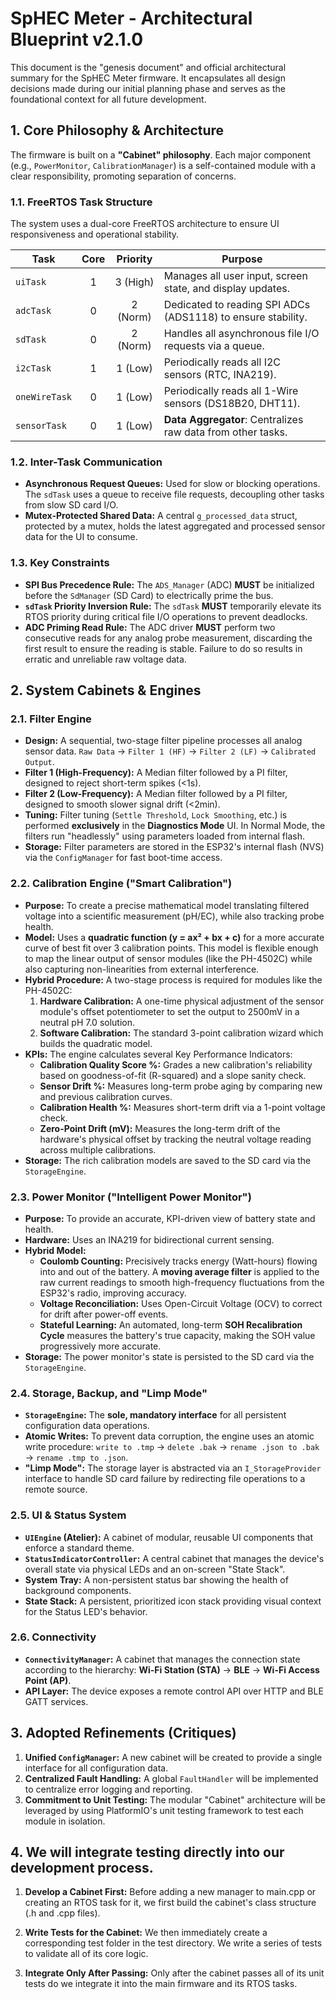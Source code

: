 # SpHEC Meter - Architectural Blueprint v2.1.0

This document is the "genesis document" and official architectural summary for the SpHEC Meter firmware. It encapsulates all design decisions made during our initial planning phase and serves as the foundational context for all future development.

## 1. Core Philosophy & Architecture

The firmware is built on a **"Cabinet" philosophy**. Each major component (e.g., `PowerMonitor`, `CalibrationManager`) is a self-contained module with a clear responsibility, promoting separation of concerns.

### 1.1. FreeRTOS Task Structure

The system uses a dual-core FreeRTOS architecture to ensure UI responsiveness and operational stability.

| Task          | Core | Priority | Purpose                                                      |
|---------------|:----:|:--------:|--------------------------------------------------------------|
| `uiTask`      | 1    | 3 (High) | Manages all user input, screen state, and display updates.   |
| `adcTask`     | 0    | 2 (Norm) | Dedicated to reading SPI ADCs (ADS1118) to ensure stability. |
| `sdTask`      | 0    | 2 (Norm) | Handles all asynchronous file I/O requests via a queue.      |
| `i2cTask`     | 1    | 1 (Low)  | Periodically reads all I2C sensors (RTC, INA219).            |
| `oneWireTask` | 0    | 1 (Low)  | Periodically reads all 1-Wire sensors (DS18B20, DHT11).      |
| `sensorTask`  | 0    | 1 (Low)  | **Data Aggregator**: Centralizes raw data from other tasks.    |

### 1.2. Inter-Task Communication

* **Asynchronous Request Queues:** Used for slow or blocking operations. The `sdTask` uses a queue to receive file requests, decoupling other tasks from slow SD card I/O.
* **Mutex-Protected Shared Data:** A central `g_processed_data` struct, protected by a mutex, holds the latest aggregated and processed sensor data for the UI to consume.

### 1.3. Key Constraints

* **SPI Bus Precedence Rule:** The `ADS_Manager` (ADC) **MUST** be initialized before the `SdManager` (SD Card) to electrically prime the bus.
* **`sdTask` Priority Inversion Rule:** The `sdTask` **MUST** temporarily elevate its RTOS priority during critical file I/O operations to prevent deadlocks.
* **ADC Priming Read Rule:** The ADC driver **MUST** perform two consecutive reads for any analog probe measurement, discarding the first result to ensure the reading is stable. Failure to do so results in erratic and unreliable raw voltage data.

## 2. System Cabinets & Engines

### 2.1. Filter Engine

* **Design:** A sequential, two-stage filter pipeline processes all analog sensor data. `Raw Data` -> `Filter 1 (HF)` -> `Filter 2 (LF)` -> `Calibrated Output`.
* **Filter 1 (High-Frequency):** A Median filter followed by a PI filter, designed to reject short-term spikes (<1s).
* **Filter 2 (Low-Frequency):** A Median filter followed by a PI filter, designed to smooth slower signal drift (<2min).
* **Tuning:** Filter tuning (`Settle Threshold`, `Lock Smoothing`, etc.) is performed **exclusively** in the **Diagnostics Mode** UI. In Normal Mode, the filters run "headlessly" using parameters loaded from internal flash.
* **Storage:** Filter parameters are stored in the ESP32's internal flash (NVS) via the `ConfigManager` for fast boot-time access.

### 2.2. Calibration Engine ("Smart Calibration")

* **Purpose:** To create a precise mathematical model translating filtered voltage into a scientific measurement (pH/EC), while also tracking probe health.
* **Model:** Uses a **quadratic function (y = ax² + bx + c)** for a more accurate curve of best fit over 3 calibration points. This model is flexible enough to map the linear output of sensor modules (like the PH-4502C) while also capturing non-linearities from external interference.
* **Hybrid Procedure:** A two-stage process is required for modules like the PH-4502C:
    1.  **Hardware Calibration:** A one-time physical adjustment of the sensor module's offset potentiometer to set the output to 2500mV in a neutral pH 7.0 solution.
    2.  **Software Calibration:** The standard 3-point calibration wizard which builds the quadratic model.
* **KPIs:** The engine calculates several Key Performance Indicators:
    * **Calibration Quality Score %:** Grades a new calibration's reliability based on goodness-of-fit (R-squared) and a slope sanity check.
    * **Sensor Drift %:** Measures long-term probe aging by comparing new and previous calibration curves.
    * **Calibration Health %:** Measures short-term drift via a 1-point voltage check.
    * **Zero-Point Drift (mV):** Measures the long-term drift of the hardware's physical offset by tracking the neutral voltage reading across multiple calibrations.
* **Storage:** The rich calibration models are saved to the SD card via the `StorageEngine`.

### 2.3. Power Monitor ("Intelligent Power Monitor")

* **Purpose:** To provide an accurate, KPI-driven view of battery state and health.
* **Hardware:** Uses an INA219 for bidirectional current sensing.
* **Hybrid Model:**
    * **Coulomb Counting:** Precisively tracks energy (Watt-hours) flowing into and out of the battery. A **moving average filter** is applied to the raw current readings to smooth high-frequency fluctuations from the ESP32's radio, improving accuracy.
    * **Voltage Reconciliation:** Uses Open-Circuit Voltage (OCV) to correct for drift after power-off events.
    * **Stateful Learning:** An automated, long-term **SOH Recalibration Cycle** measures the battery's true capacity, making the SOH value progressively more accurate.
* **Storage:** The power monitor's state is persisted to the SD card via the `StorageEngine`.

### 2.4. Storage, Backup, and "Limp Mode"

* **`StorageEngine`:** The **sole, mandatory interface** for all persistent configuration data operations.
* **Atomic Writes:** To prevent data corruption, the engine uses an atomic write procedure: `write to .tmp` -> `delete .bak` -> `rename .json to .bak` -> `rename .tmp to .json`.
* **"Limp Mode":** The storage layer is abstracted via an `I_StorageProvider` interface to handle SD card failure by redirecting file operations to a remote source.

### 2.5. UI & Status System

* **`UIEngine` (Atelier):** A cabinet of modular, reusable UI components that enforce a standard theme.
* **`StatusIndicatorController`:** A central cabinet that manages the device's overall state via physical LEDs and an on-screen "State Stack".
* **System Tray:** A non-persistent status bar showing the health of background components.
* **State Stack:** A persistent, prioritized icon stack providing visual context for the Status LED's behavior.

### 2.6. Connectivity

* **`ConnectivityManager`:** A cabinet that manages the connection state according to the hierarchy: **Wi-Fi Station (STA)** -> **BLE** -> **Wi-Fi Access Point (AP)**.
* **API Layer:** The device exposes a remote control API over HTTP and BLE GATT services.

## 3. Adopted Refinements (Critiques)

1.  **Unified `ConfigManager`:** A new cabinet will be created to provide a single interface for all configuration data.
2.  **Centralized Fault Handling:** A global `FaultHandler` will be implemented to centralize error logging and reporting.
3.  **Commitment to Unit Testing:** The modular "Cabinet" architecture will be leveraged by using PlatformIO's unit testing framework to test each module in isolation.

## 4. We will integrate testing directly into our development process.

1. **Develop a Cabinet First:** Before adding a new manager to main.cpp or creating an RTOS task for it, we first build the cabinet's class structure (.h and .cpp files).

2. **Write Tests for the Cabinet:** We then immediately create a corresponding test folder in the test directory. We write a series of tests to validate all of its core logic.

3. **Integrate Only After Passing:** Only after the cabinet passes all of its unit tests do we integrate it into the main firmware and its RTOS tasks.